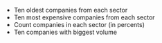 <ul>
<li>Ten oldest companies from each sector</li>
<li>Ten most expensive companies from each sector</li>
<li>Count companies in each sector (in percents)</li>
<li>Ten companies with biggest volume</li>
</ul>
